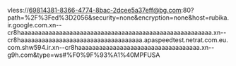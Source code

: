 vless://69814381-8366-4774-8bac-2dcee5a37eff@bg.com:80?path=%2F%3Fed%3D2056&security=none&encryption=none&host=rubika.ir.google.com.xn--cr8haaaaaaaaaaaaaaaaaaaaaaaaaaaaaaaaaaaaaaaaaaaaaaaaaaaaaaa.xn--cr8haaaaaaaaaaaaaaaaaaaaaaaaaaaaaaaaaaa.apaspeedtest.netrat.com.eu.com.shw594.ir.xn--cr8haaaaaaaaaaaaaaaaaaaaaaaaaaaaaaaaaaa.xn--g9h.com&type=ws#%F0%9F%93%A1%40MPFUSA
